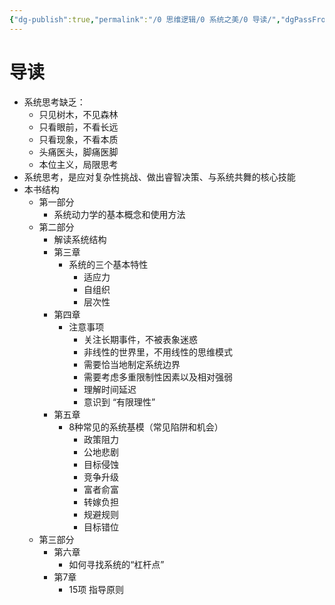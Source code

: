 ```yaml
---
{"dg-publish":true,"permalink":"/0 思维逻辑/0 系统之美/0 导读/","dgPassFrontmatter":true,"noteIcon":"","created":"2023-09-23T12:25:00.422+08:00","updated":"2023-09-23T13:08:39.606+08:00"}
---
```



# 导读

- 系统思考缺乏：
   - 只见树木，不见森林
   - 只看眼前，不看长远
   - 只看现象，不看本质
   - 头痛医头，脚痛医脚
   - 本位主义，局限思考
- 系统思考，是应对复杂性挑战、做出睿智决策、与系统共舞的核心技能
- 本书结构
   - 第一部分
      - 系统动力学的基本概念和使用方法
   - 第二部分
      - 解读系统结构
      - 第三章
         - 系统的三个基本特性
            - 适应力
            - 自组织
            - 层次性
      - 第四章
         - 注意事项
            - 关注长期事件，不被表象迷惑
            - 非线性的世界里，不用线性的思维模式
            - 需要恰当地制定系统边界
            - 需要考虑多重限制性因素以及相对强弱
            - 理解时间延迟
            - 意识到 “有限理性”
      - 第五章
         - 8种常见的系统基模（常见陷阱和机会）
            - 政策阻力
            - 公地悲剧
            - 目标侵蚀
            - 竞争升级
            - 富者俞富
            - 转嫁负担
            - 规避规则
            - 目标错位
   - 第三部分
      - 第六章
         - 如何寻找系统的“杠杆点”
      - 第7章
         - 15项 指导原则
